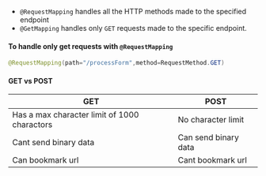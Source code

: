 - `@RequestMapping` handles all the HTTP methods made to the specified endpoint
- `@GetMapping` handles only `GET` requests made to the specific endpoint.

#### To handle only get requests with `@RequestMapping`
```java
@RequestMapping(path="/processForm",method=RequestMethod.GET)
```

#### GET vs POST

| GET                                          | POST                 |
| -------------------------------------------- | -------------------- |
| Has a max character limit of 1000 charactors | No character limit   |
| Cant send binary data                        | Can send binary data |
| Can bookmark url                             | Cant bookmark url    |
